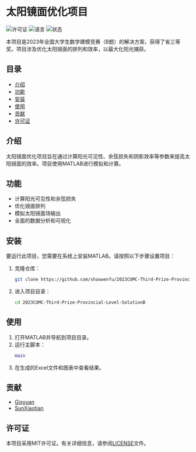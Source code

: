 # 太阳镜面优化项目

![许可证](https://img.shields.io/badge/license-MIT-blue.svg)
![语言](https://img.shields.io/badge/language-MATLAB-orange.svg)
![状态](https://img.shields.io/badge/status-已完成-green.svg)

本项目是2023年全国大学生数学建模竞赛（B题）的解决方案，获得了省三等奖。项目涉及优化太阳镜面的排列和效率，以最大化阳光捕获。

## 目录

- [介绍](#介绍)
- [功能](#功能)
- [安装](#安装)
- [使用](#使用)
- [贡献](#贡献)
- [许可证](#许可证)

## 介绍

太阳镜面优化项目旨在通过计算阳光可见性、余弦损失和阴影效率等参数来提高太阳镜面的效率。项目使用MATLAB进行模拟和计算。

## 功能

- 计算阳光可见性和余弦损失
- 优化镜面排列
- 模拟太阳镜面场输出
- 全面的数据分析和可视化

## 安装

要运行此项目，您需要在系统上安装MATLAB。请按照以下步骤设置项目：

1. 克隆仓库：
   ```bash
   git clone https://github.com/shaowenfu/2023CUMC-Third-Prize-Provincial-Level-SolutionB.git
   ```
2. 进入项目目录：
   ```bash
   cd 2023CUMC-Third-Prize-Provincial-Level-SolutionB
   ```

## 使用

1. 打开MATLAB并导航到项目目录。
2. 运行主脚本：
   ```matlab
   main
   ```
3. 在生成的Excel文件和图表中查看结果。

## 贡献

- [Gixyuan](https://github.com/Gixyuan)
- [SunXiaotian](https://github.com/sss12-22)

## 许可证

本项目采用MIT许可证。有关详细信息，请参阅[LICENSE](LICENSE)文件。
